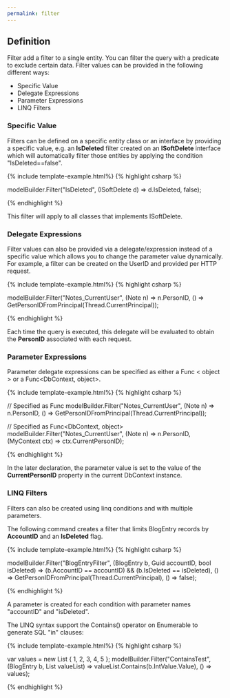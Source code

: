 ```yaml
---
permalink: filter
---
```


## Definition

Filter add a filter to a single entity. You can filter the query with a predicate to exclude certain data. Filter values can be provided in the following different ways:

 - Specific Value
 - Delegate Expressions
 - Parameter Expressions
 - LINQ Filters

### Specific Value

Filters can be defined on a specific entity class or an interface by providing a specific value, e.g. an **IsDeleted** filter created on an **ISoftDelete** interface which will automatically filter those entities by applying the condition "IsDeleted==false".

{% include template-example.html%} 
{% highlight csharp %}

modelBuilder.Filter("IsDeleted", (ISoftDelete d) => d.IsDeleted, false);

{% endhighlight %}

This filter will apply to all classes that implements ISoftDelete.

### Delegate Expressions

Filter values can also be provided via a delegate/expression instead of a specific value which allows you to change the parameter value dynamically. For example, a filter can be created on the UserID and provided per HTTP request.

{% include template-example.html%} 
{% highlight csharp %}

modelBuilder.Filter("Notes_CurrentUser", (Note n) => 
			n.PersonID, () => GetPersonIDFromPrincipal(Thread.CurrentPrincipal));

{% endhighlight %}

Each time the query is executed, this delegate will be evaluated to obtain the **PersonID** associated with each request.

### Parameter Expressions

Parameter delegate expressions can be specified as either a Func < object > or a Func<DbContext, object>.

{% include template-example.html%} 
{% highlight csharp %}

// Specified as Func<object>
modelBuilder.Filter("Notes_CurrentUser", (Note n) => 
			n.PersonID, () => GetPersonIDFromPrincipal(Thread.CurrentPrincipal));

// Specified as Func<DbContext, object>
modelBuilder.Filter("Notes_CurrentUser", (Note n) => 
			n.PersonID, (MyContext ctx) => ctx.CurrentPersonID);

{% endhighlight %}

In the later declaration, the parameter value is set to the value of the **CurrentPersonID** property in the current DbContext instance.

### LINQ Filters

Filters can also be created using linq conditions and with multiple parameters.

The following command creates a filter that limits BlogEntry records by **AccountID** and an **IsDeleted** flag.

{% include template-example.html%} 
{% highlight csharp %}

modelBuilder.Filter("BlogEntryFilter", 
			(BlogEntry b, Guid accountID, bool isDeleted) => 
			(b.AccountID == accountID) && (b.IsDeleted == isDeleted), () => 
			GetPersonIDFromPrincipal(Thread.CurrentPrincipal), () => false);

{% endhighlight %}

A parameter is created for each condition with parameter names "accountID" and "isDeleted".

The LINQ syntax support the Contains() operator on Enumerable<T> to generate SQL "in" clauses:

{% include template-example.html%} 
{% highlight csharp %}

var values = new List<int> { 1, 2, 3, 4, 5 };
modelBuilder.Filter("ContainsTest", (BlogEntry b, List<int> valueList) => 
				valueList.Contains(b.IntValue.Value), () => values);

{% endhighlight %}
